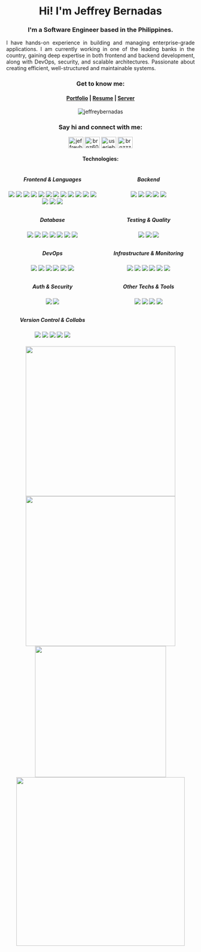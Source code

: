 <h1 align="center">Hi! I'm Jeffrey Bernadas</h1>
<h3 align="center">I'm a Software Engineer based in the Philippines.</h3>
<p align="justify">I have hands-on experience in building and managing enterprise-grade applications. I am currently working in one of the leading banks in the country, gaining deep expertise in both frontend and backend development, along with DevOps, security, and scalable architectures. Passionate about creating efficient, well-structured and maintainable systems.</p>

<h3 align="center">Get to know me:</h3>

<h4 align="center"><a href='https://www.jeffreybernadas.com/' target="blank">Portfolio</a> | <a href='https://www.jeffreybernadas.com/static/media/jeffrey-a4.e3ea73d231604e4fbcad.pdf' target="blank">Resume</a> | <a href='https://thecodebit.digital/' target="blank">Server</a></h4>

<p align="center"> <img src="https://komarev.com/ghpvc/?username=jeffreybernadas&label=Profile%20views&color=0e75b6&style=flat" alt="jeffreybernadas" /></p>

<h3 align="center">Say hi and connect with me:</h3>
<p align="center">
<a href="https://linkedin.com/in/jeffreybernadas" target="blank"><img align="center" src="https://raw.githubusercontent.com/rahuldkjain/github-profile-readme-generator/master/src/images/icons/Social/linked-in-alt.svg" alt="jeffreybernadas" height="30" width="40" /></a>
<a href="https://twitter.com/brnz6000" target="blank"><img align="center" src="https://raw.githubusercontent.com/rahuldkjain/github-profile-readme-generator/master/src/images/icons/Social/twitter.svg" alt="brnz6000" height="30" width="40" /></a>
<a href="https://fb.com/jb6000" target="blank"><img align="center" src="https://raw.githubusercontent.com/rahuldkjain/github-profile-readme-generator/master/src/images/icons/Social/facebook.svg" alt="userjeb64839928383894949qwerty" height="30" width="40" /></a>
<a href="https://instagram.com/brnzzzzzzz" target="blank"><img align="center" src="https://raw.githubusercontent.com/rahuldkjain/github-profile-readme-generator/master/src/images/icons/Social/instagram.svg" alt="brnzzzzzzz" height="30" width="40" /></a>
</p>

<h4 align="center">Technologies:</h4>

<div align="center" style="display: grid; grid-template-columns: repeat(2, 1fr); gap: 10px; margin-bottom: 20px;">
  <div 48%>
    <h5>Frontend & Languages</h5>
    <img src="https://img.shields.io/badge/-TypeScript-000000?style=flat&logo=typescript" />
    <img src="https://img.shields.io/badge/-JavaScript-000000?style=flat&logo=javascript" />
    <img src="https://img.shields.io/badge/-React.js-000000?style=flat&logo=react" />
    <img src="https://img.shields.io/badge/-Next.js-000000?style=flat&logo=nextdotjs" />
    <img src="https://img.shields.io/badge/-RTK-000000?style=flat&logo=redux" />
    <img src="https://img.shields.io/badge/-styled--components-000000?style=flat&logo=styled-components" />
    <img src="https://img.shields.io/badge/-Tailwind CSS-000000?style=flat&logo=tailwindcss" />
    <img src="https://img.shields.io/badge/-Framer Motion-000000?style=flat&logo=framer" />
    <img src="https://img.shields.io/badge/-Storybook-000000?style=flat&logo=storybook" />
    <img src="https://img.shields.io/badge/-Figma-000000?style=flat&logo=figma" />
    <img src="https://img.shields.io/badge/-Material UI-000000?style=flat&logo=mui" />
    <img src="https://img.shields.io/badge/-Mantine-000000?style=flat&logo=mantine" />
    <img src="https://img.shields.io/badge/-shadcn/ui-000000?style=flat&logo=shadcn/ui" />
    <img src="https://img.shields.io/badge/-Webpack-000000?style=flat&logo=webpack" />
    <img src="https://img.shields.io/badge/-Webpack 5 Microfrontend-000000?style=flat&logo=webpack" />
  </div>
  <div>
    <h5>Backend</h5>
    <img src="https://img.shields.io/badge/-Node.js-000000?style=flat&logo=node.js" />
    <img src="https://img.shields.io/badge/-Express.js-000000?style=flat&logo=express" />
    <img src="https://img.shields.io/badge/-Loopback-000000?style=flat&logo=loopback" />
    <img src="https://img.shields.io/badge/-Microservices-000000?style=flat&logo=microservices" />
    <img src="https://img.shields.io/badge/-Swagger-000000?style=flat&logo=swagger" />
  </div>
  <div>
    <h5>Database</h5>
    <img src="https://img.shields.io/badge/-Sequelize-000000?style=flat&logo=sequelize" />
    <img src="https://img.shields.io/badge/-MySQL-000000?style=flat&logo=mysql" />
    <img src="https://img.shields.io/badge/-PostgreSQL-000000?style=flat&logo=postgresql" />
    <img src="https://img.shields.io/badge/-Redis-000000?style=flat&logo=redis" />
    <img src="https://img.shields.io/badge/-Mongoose-000000?style=flat&logo=mongoose" />
    <img src="https://img.shields.io/badge/-MongoDB-000000?style=flat&logo=mongodb" />
    <img src="https://img.shields.io/badge/-Supabase-000000?style=flat&logo=supabase" />
  </div>
  <div>
    <h5>Testing & Quality</h5>
    <img src="https://img.shields.io/badge/-Jest-000000?style=flat&logo=jest" />
    <img src="https://img.shields.io/badge/-React_Testing_Library-000000?style=flat&logo=testing-library" />
    <img src="https://img.shields.io/badge/-Sonarqube-000000?style=flat&logo=sonarqube" />
  </div>
  <div>
    <h5>DevOps</h5>
    <img src="https://img.shields.io/badge/-Docker-000000?style=flat&logo=docker" />
    <img src="https://img.shields.io/badge/-Kubernetes-000000?style=flat&logo=kubernetes" />
    <img src="https://img.shields.io/badge/-Nginx-000000?style=flat&logo=nginx" />
    <img src="https://img.shields.io/badge/-Caddy-000000?style=flat&logo=caddy" />
    <img src="https://img.shields.io/badge/-Cloudflare-000000?style=flat&logo=cloudflare" />
    <img src="https://img.shields.io/badge/-Ubuntu-000000?style=flat&logo=ubuntu" />
  </div>
   <div>
    <h5>Infrastructure & Monitoring</h5>
    <img src="https://img.shields.io/badge/-Grafana-000000?style=flat&logo=grafana" />
    <img src="https://img.shields.io/badge/-Prometheus-000000?style=flat&logo=prometheus" />
    <img src="https://img.shields.io/badge/-Elasticsearch-000000?style=flat&logo=elasticsearch" />
    <img src="https://img.shields.io/badge/-Kibana-000000?style=flat&logo=kibana" />
    <img src="https://img.shields.io/badge/-Logstash-000000?style=flat&logo=logstash" />
    <img src="https://img.shields.io/badge/-RabbitMQ-000000?style=flat&logo=rabbitmq" />
  </div>
  <div>
    <h5>Auth & Security</h5>
    <img src="https://img.shields.io/badge/-Keycloak-000000?style=flat&logo=keycloak" />
    <img src="https://img.shields.io/badge/-JWT-000000?style=flat&logo=jsonwebtokens" />
  </div>
  <div>
    <h5>Other Techs & Tools</h5>
    <img src="https://img.shields.io/badge/-React Native-000000?style=flat&logo=react" />
    <img src="https://img.shields.io/badge/-Wordpress-000000?style=flat&logo=wordpress" />
    <img src="https://img.shields.io/badge/-Raspberry Pi-000000?style=flat&logo=raspberry-pi" />
    <img src="https://img.shields.io/badge/-Arduino-000000?style=flat&logo=arduino" />
  </div>
  <div>
    <h5>Version Control & Collabs</h5>
    <img src="https://img.shields.io/badge/-Git-000000?style=flat&logo=git" />
    <img src="https://img.shields.io/badge/-GitHub-000000?style=flat&logo=github" />
    <img src="https://img.shields.io/badge/-GitLab-000000?style=flat&logo=gitlab" />
    <img src="https://img.shields.io/badge/-Jira-000000?style=flat&logo=jira" />
    <img src="https://img.shields.io/badge/-Agile-000000?style=flat&logo=agile" />
  </div>
</div>

<div align="center">
   <img width="400" src="https://github-readme-stats.vercel.app/api?username=jeffreybernadas&count_private=true&include_all_commits=true&show_icons=true&hide_border=true&title_color=58A6FF&icon_color=1F6FEB&text_color=C3D1D9&bg_color=0D1117" />
   <img width="400" src="https://github-readme-streak-stats.herokuapp.com/?user=jeffreybernadas&hide_border=true&show_icons=true&currStreakNum=58A6FF&sideNums=58A6FF&border=1F6FEB&currStreakLabel=C3D1D9&background=0D1117&sideLabels=C3D1D9&dates=58A6FF" />
</div>
<div align="center">  
  <img width="350" src="https://github-readme-stats.vercel.app/api/top-langs/?username=jeffreybernadas&layout=compact&langs_count=8&theme=onedark&hide_border=true&hide=java,dart&title_color=58A6FF&icon_color=1F6FEB&text_color=C3D1D9&bg_color=0D1117" />
   <img width="450" src="https://github-readme-stats.vercel.app/api/wakatime?username=bernz322&layout=compact&langs_count=10&theme=onedark&hide_border=true&hide=java,dart&title_color=58A6FF&icon_color=1F6FEB&text_color=C3D1D9&bg_color=0D1117&v=2" />
</div>
